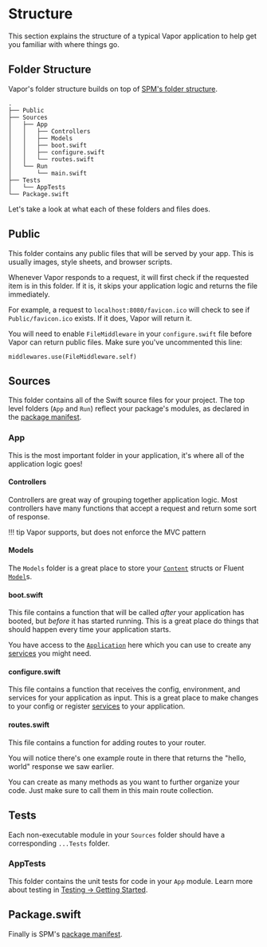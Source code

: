 # Structure

This section explains the structure of a typical Vapor application to help get
you familiar with where things go.

## Folder Structure

Vapor's folder structure builds on top of [SPM's folder structure](spm.md#folder-structure).

```
.
├── Public
├── Sources
│   ├── App
│   │   ├── Controllers
│   │   ├── Models
│   │   ├── boot.swift
│   │   ├── configure.swift
│   │   └── routes.swift
│   └── Run
│       └── main.swift
├── Tests
│   └── AppTests
└── Package.swift
```

Let's take a look at what each of these folders and files does.

## Public

This folder contains any public files that will be served by your app.
This is usually images, style sheets, and browser scripts.

Whenever Vapor responds to a request, it will first check if the requested
item is in this folder. If it is, it skips your application logic and returns
the file immediately.

For example, a request to `localhost:8080/favicon.ico` will check to see
if `Public/favicon.ico` exists. If it does, Vapor will return it.

You will need to enable `FileMiddleware` in your `configure.swift` file before Vapor can return public files. Make sure you've uncommented this line:

`middlewares.use(FileMiddleware.self)`

## Sources

This folder contains all of the Swift source files for your project. 
The top level folders (`App` and `Run`) reflect your package's modules, 
as declared in the [package manifest](spm.md#targets).

### App

This is the most important folder in your application, it's where all of
the application logic goes!

#### Controllers

Controllers are great way of grouping together application logic. Most controllers
have many functions that accept a request and return some sort of response.

!!! tip
	Vapor supports, but does not enforce the MVC pattern

#### Models

The `Models` folder is a great place to store your [`Content`](content.md) structs or
Fluent [`Model`](../fluent/models.md)s.

#### boot.swift

This file contains a function that will be called _after_ your application has booted,
but _before_ it has started running. This is a great place do things that should happen 
every time your application starts.

You have access to the [`Application`](application.md) here which you can use to create
any [services](application.md#services) you might need.

#### configure.swift

This file contains a function that receives the config, environment, and services for your
application as input. This is a great place to make changes to your config or register 
[services](application.md#services) to your application.

#### routes.swift

This file contains a function for adding routes to your router.

You will notice there's one example route in there that returns the "hello, world" response we saw earlier.

You can create as many methods as you want to further organize your code. Just make sure to call them in this main route collection. 

## Tests

Each non-executable module in your `Sources` folder should have a corresponding `...Tests` folder.

### AppTests

This folder contains the unit tests for code in your `App` module. 
Learn more about testing in [Testing &rarr; Getting Started](../testing/getting-started.md).

## Package.swift

Finally is SPM's [package manifest](spm.md#package-manifest).

